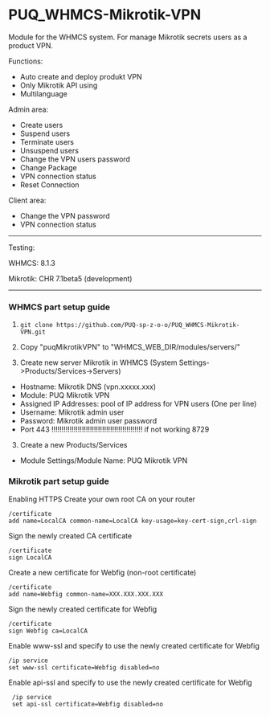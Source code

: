 # PUQ_WHMCS-Mikrotik-VPN

Module for the WHMCS system.
For manage Mikrotik secrets users as a product VPN.

Functions:

- Auto create and deploy produkt VPN
- Only Mikrotik API using
- Multilanguage

Admin area:

- Create users
- Suspend users
- Terminate users
- Unsuspend users
- Change the VPN users password
- Change Package
- VPN connection status
- Reset Connection

Client area:

- Change the VPN password
- VPN connection status

---------------------------------------------------------------
Testing:

WHMCS: 8.1.3

Mikrotik: CHR 7.1beta5 (development)

--------------------------------------------------------------
### WHMCS part setup guide
1. ```git clone https://github.com/PUQ-sp-z-o-o/PUQ_WHMCS-Mikrotik-VPN.git```
2. Copy "puqMikrotikVPN" to "WHMCS_WEB_DIR/modules/servers/"

2. Create new server Mikrotik in WHMCS (System Settings->Products/Services->Servers)  
- Hostname: Mikrotik DNS (vpn.xxxxx.xxx)
- Module: PUQ Mikrotik VPN
- Assigned IP Addresses: pool of IP address for VPN users (One per line)	
- Username: Mikrotik admin user
- Password: Mikrotik admin user password
- Port 443 !!!!!!!!!!!!!!!!!!!!!!!!!!!!!!!!!!!!!!!!!!!!! if not working 8729


3. Create a new Products/Services
- Module Settings/Module Name: PUQ Mikrotik VPN

### Mikrotik part setup guide
Enabling HTTPS
Create your own root CA on your router
```
/certificate
add name=LocalCA common-name=LocalCA key-usage=key-cert-sign,crl-sign
```
Sign the newly created CA certificate
```
/certificate
sign LocalCA
```
Create a new certificate for Webfig (non-root certificate)
```
/certificate
add name=Webfig common-name=XXX.XXX.XXX.XXX
```
Sign the newly created certificate for Webfig
```
/certificate
sign Webfig ca=LocalCA 
```
Enable www-ssl and specify to use the newly created certificate for Webfig
```
/ip service
set www-ssl certificate=Webfig disabled=no
```
Enable api-ssl and specify to use the newly created certificate for Webfig
```
 /ip service 
 set api-ssl certificate=Webfig disabled=no 
```
